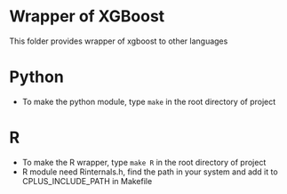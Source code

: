 Wrapper of XGBoost
=====
This folder provides wrapper of xgboost to other languages


Python
=====
* To make the python module, type ```make``` in the root directory of project

R 
=====
* To make the R wrapper, type ```make R``` in the root directory of project
* R module need Rinternals.h, find the path in your system and add it to CPLUS_INCLUDE_PATH in Makefile
